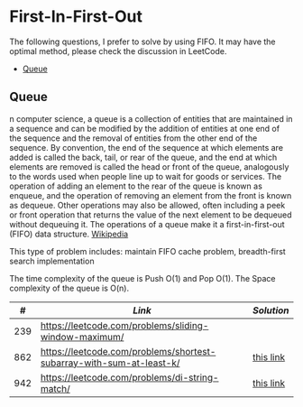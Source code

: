# First-In-First-Out

The following questions, I prefer to solve by using FIFO. It may have the optimal method, please check the discussion in LeetCode.  

* [Queue](##Queue)

## Queue

n computer science, a queue is a collection of entities that are maintained in a sequence and can be modified by the addition of entities at one end of the sequence and the removal of entities from the other end of the sequence. By convention, the end of the sequence at which elements are added is called the back, tail, or rear of the queue, and the end at which elements are removed is called the head or front of the queue, analogously to the words used when people line up to wait for goods or services. The operation of adding an element to the rear of the queue is known as enqueue, and the operation of removing an element from the front is known as dequeue. Other operations may also be allowed, often including a peek or front operation that returns the value of the next element to be dequeued without dequeuing it. The operations of a queue make it a first-in-first-out (FIFO) data structure. [Wikipedia](https://en.wikipedia.org/wiki/Queue_(abstract_data_type))

This type of problem includes: maintain FIFO cache problem, breadth-first search implementation

The time complexity of the queue is Push O(1) and Pop O(1). The Space complexity of the queue is O(n). 

| *#* | *Link* |*Solution* |
| ---- | --------------------------------- | --------------------------------- |
| 239 | https://leetcode.com/problems/sliding-window-maximum/ | |
| 862 | https://leetcode.com/problems/shortest-subarray-with-sum-at-least-k/ | [this link](../practice/solution/0862_shortest_subarray_with_sum_at_least_k.py) |
| 942 | https://leetcode.com/problems/di-string-match/ | [this link](../practice/solution/0942_di_string_match.py) |

